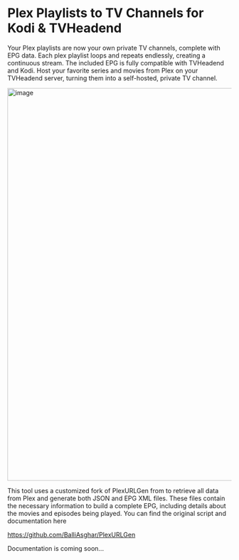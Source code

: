 
# Plex Playlists to TV Channels for Kodi & TVHeadend
Your Plex playlists are now your own private TV channels, complete with EPG data.
Each plex playlist loops and repeats endlessly, creating a continuous stream. The included EPG is fully compatible with TVHeadend and Kodi.
Host your favorite series and movies from Plex on your TVHeadend server, turning them into a self-hosted, private TV channel.

<img width="1911" height="884" alt="image" src="https://github.com/user-attachments/assets/e24ca50b-6dd5-4b74-b40b-125b77599944" />



This tool uses a customized fork of PlexURLGen from to retrieve all data from Plex and generate both JSON and EPG XML files. These files contain the necessary information to build a complete EPG, including details about the movies and episodes being played.
You can find the original script and documentation here

https://github.com/BalliAsghar/PlexURLGen


Documentation is coming soon...
